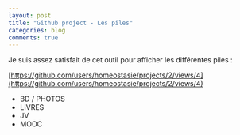 ```yaml
---
layout: post
title: "Github project - Les piles"
categories: blog
comments: true
---
```


Je suis assez satisfait de cet outil pour afficher les différentes piles : 

[https://github.com/users/homeostasie/projects/2/views/4](https://github.com/users/homeostasie/projects/2/views/4)

* BD / PHOTOS
* LIVRES
* JV
* MOOC

